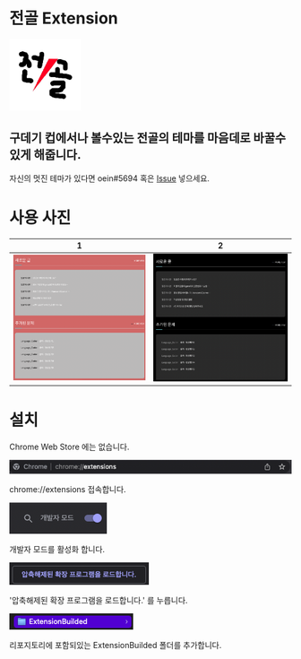 # 전골 Extension

![전골 Extension 로고](https://github.com/Oein/JungolExtensions/blob/main/JungolAllInOneExtension/ExtensionBuilded/images/128.png?raw=true)

## 구데기 컵에서나 볼수있는 전골의 테마를 마음데로 바꿀수 있게 해줍니다.

자신의 멋진 테마가 있다면 oein#5694 혹은 [Issue](https://github.com/OeinJungolExtensionsissues/1) 넣으세요.

# 사용 사진

| 1                                                                                    | 2                                                                                    |
| ------------------------------------------------------------------------------------ | ------------------------------------------------------------------------------------ |
| ![사용사진 1](https://raw.githubusercontent.com/Oein/JungolExtensions/main/Img1.png) | ![사용사진 2](https://raw.githubusercontent.com/Oein/JungolExtensions/main/Img2.png) |

# 설치

Chrome Web Store 에는 없습니다.

![chrome://extensions 접속](https://raw.githubusercontent.com/Oein/JungolExtensions/main/Img3.png)

chrome://extensions 접속합니다.

![개발자 모드 활성화](https://raw.githubusercontent.com/Oein/JungolExtensions/main/Img4.png)

개발자 모드를 활성화 합니다.

!['압축해제된 확장 프로그램을 로드합니다.' 를 누릅니다.](https://raw.githubusercontent.com/Oein/JungolExtensions/main/Img5.png)

'압축해제된 확장 프로그램을 로드합니다.' 를 누릅니다.

![리포지토리에 포함되있는 ExtensionBuilded 폴더를 추가합니다](https://raw.githubusercontent.com/Oein/JungolExtensions/main/Img6.png)

리포지토리에 포함되있는 ExtensionBuilded 폴더를 추가합니다.
